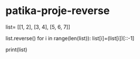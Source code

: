 # patika-proje-reverse

list= [[1, 2], [3, 4], [5, 6, 7]]

list.reverse()
for i in range(len(list)):
    list[i]=(list[i])[::-1]
    
print(list)    


